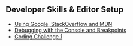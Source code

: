 ## Developer Skills & Editor Setup
- [Using Google, StackOverflow and MDN](https://github.com/pavel-coursework/complete-javascript-course/blob/main/03-Developer-Skills/01-using-google-stackoverflow-mdn.js)
- [Debugging with the Console and Breakpoints](https://github.com/pavel-coursework/complete-javascript-course/blob/main/03-Developer-Skills/02-debugging-with-console-breakpoints.js)
- [Coding Challenge 1](https://github.com/pavel-coursework/complete-javascript-course/blob/main/03-Developer-Skills/03-coding-challenge-1.js)